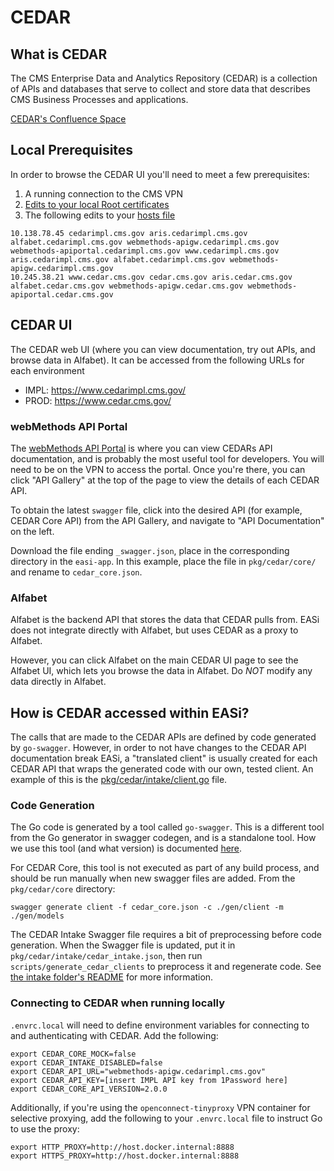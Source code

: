 # CEDAR

## What is CEDAR

The CMS Enterprise Data and Analytics Repository (CEDAR) is a collection of APIs and databases that serve to collect and store data that describes CMS Business Processes and applications.

[CEDAR's Confluence Space](https://confluence.cms.gov/pages/viewpage.action?pageId=319959581)

## Local Prerequisites

In order to browse the CEDAR UI you'll need to meet a few prerequisites:

1. A running connection to the CMS VPN
1. [Edits to your local Root certificates](https://confluence.cms.gov/display/CEDAR/Updating+your+local+workstations+Root+Certificates)
1. The following edits to your [hosts file](https://en.wikipedia.org/wiki/Hosts_(file))

```
10.138.78.45 cedarimpl.cms.gov aris.cedarimpl.cms.gov alfabet.cedarimpl.cms.gov webmethods-apigw.cedarimpl.cms.gov webmethods-apiportal.cedarimpl.cms.gov www.cedarimpl.cms.gov aris.cedarimpl.cms.gov alfabet.cedarimpl.cms.gov webmethods-apigw.cedarimpl.cms.gov 
10.245.38.21 www.cedar.cms.gov cedar.cms.gov aris.cedar.cms.gov alfabet.cedar.cms.gov webmethods-apigw.cedar.cms.gov webmethods-apiportal.cedar.cms.gov
```

## CEDAR UI

The CEDAR web UI (where you can view documentation, try out APIs, and browse data in Alfabet). It can be accessed from the following URLs for each environment

- IMPL: https://www.cedarimpl.cms.gov/
- PROD: https://www.cedar.cms.gov/

### webMethods API Portal

The [webMethods API Portal](https://webmethods-apiportal.cedar.cms.gov/portal/) is where you can view CEDARs API documentation, and is probably the most useful tool for developers. You will need to be on the VPN to access the portal. Once you're there, you can click "API Gallery" at the top of the page to view the details of each CEDAR API.

To obtain the latest `swagger` file, click into the desired API (for example, CEDAR Core API) from the API Gallery, and navigate to "API Documentation" on the left.

Download the file ending `_swagger.json`, place in the corresponding directory in the `easi-app`. In this example, place the file in `pkg/cedar/core/` and rename to `cedar_core.json`.

### Alfabet

Alfabet is the backend API that stores the data that CEDAR pulls from. EASi does not integrate directly with Alfabet, but uses CEDAR as a proxy to Alfabet.

However, you can click Alfabet on the main CEDAR UI page to see the Alfabet UI, which lets you browse the data in Alfabet. Do _NOT_ modify any data directly in Alfabet.

## How is CEDAR accessed within EASi?

The calls that are made to the CEDAR APIs are defined by code generated by `go-swagger`. However, in order to not have changes to the CEDAR API documentation break EASi, a "translated client" is usually created for each CEDAR API that wraps the generated code with our own, tested client. An example of this is the [pkg/cedar/intake/client.go](../pkg/cedar/intake/client.go) file.

### Code Generation

The Go code is generated by a tool called `go-swagger`. This is a different tool from the Go generator in swagger codegen, and is a standalone tool. How we use this tool (and what version) is documented [here](./dev_environment_setup.md#go-swagger).

For CEDAR Core, this tool is not executed as part of any build process, and should be run manually when new swagger files are added. From the `pkg/cedar/core` directory:

```terminal
swagger generate client -f cedar_core.json -c ./gen/client -m ./gen/models
```

The CEDAR Intake Swagger file requires a bit of preprocessing before code generation. When the Swagger file is updated, put it in `pkg/cedar/intake/cedar_intake.json`, then run `scripts/generate_cedar_clients` to preprocess it and regenerate code. See [the intake folder's README](/pkg/cedar/intake/README.md) for more information.

### Connecting to CEDAR when running locally

`.envrc.local` will need to define environment variables for connecting to and authenticating with CEDAR. Add the following:

```
export CEDAR_CORE_MOCK=false
export CEDAR_INTAKE_DISABLED=false
export CEDAR_API_URL="webmethods-apigw.cedarimpl.cms.gov"
export CEDAR_API_KEY=[insert IMPL API key from 1Password here]
export CEDAR_CORE_API_VERSION=2.0.0
```

Additionally, if you're using the `openconnect-tinyproxy` VPN container for selective proxying, add the following to your `.envrc.local` file to instruct Go to use the proxy:

```
export HTTP_PROXY=http://host.docker.internal:8888
export HTTPS_PROXY=http://host.docker.internal:8888
```
